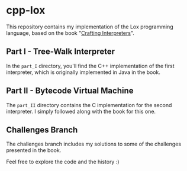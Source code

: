 # cpp-lox

This repository contains my implementation of the Lox programming language, based on the book "[Crafting Interpreters](https://craftinginterpreters.com/)".

## Part I - Tree-Walk Interpreter

In the `part_I` directory, you'll find the C++ implementation of the first interpreter, which is originally implemented in Java in the book.

## Part II - Bytecode Virtual Machine

The `part_II` directory contains the C implementation for the second interpreter. I simply followed along with the book for this one.

## Challenges Branch

The challenges branch includes my solutions to some of the challenges presented in the book.

Feel free to explore the code and the history :)
